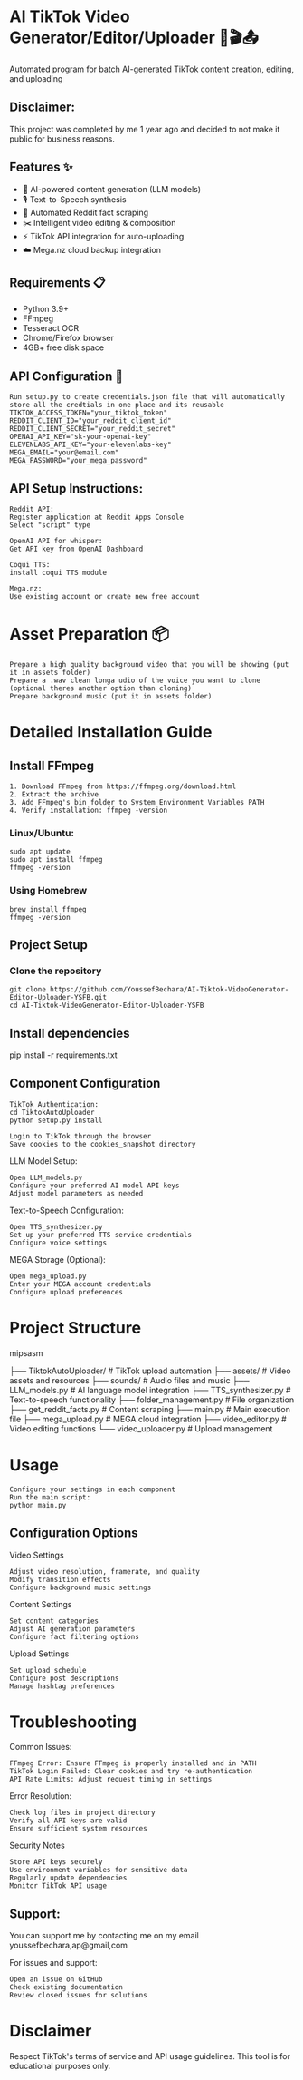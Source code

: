 # AI TikTok Video Generator/Editor/Uploader 🤖🎬📤

Automated program for batch AI-generated TikTok content creation, editing, and uploading

## Disclaimer: 
This project was completed by me 1 year ago and decided to not make it public for business reasons.

## Features ✨
- 🧠 AI-powered content generation (LLM models)
- 🎙️ Text-to-Speech synthesis
- 📝 Automated Reddit fact scraping
- ✂️ Intelligent video editing & composition
- ⚡ TikTok API integration for auto-uploading
- ☁️ Mega.nz cloud backup integration

## Requirements 📋
- Python 3.9+
- FFmpeg
- Tesseract OCR
- Chrome/Firefox browser
- 4GB+ free disk space

## API Configuration 🔑
    Run setup.py to create credentials.json file that will automatically store all the credtials in one place and its reusable
    TIKTOK_ACCESS_TOKEN="your_tiktok_token"
    REDDIT_CLIENT_ID="your_reddit_client_id"
    REDDIT_CLIENT_SECRET="your_reddit_secret"
    OPENAI_API_KEY="sk-your-openai-key"
    ELEVENLABS_API_KEY="your-elevenlabs-key"
    MEGA_EMAIL="your@email.com"
    MEGA_PASSWORD="your_mega_password"

## API Setup Instructions:
    Reddit API:
    Register application at Reddit Apps Console
    Select "script" type

    OpenAI API for whisper:
    Get API key from OpenAI Dashboard

    Coqui TTS:
    install coqui TTS module 
    
    Mega.nz:
    Use existing account or create new free account

# Asset Preparation 📦
    Prepare a high quality background video that you will be showing (put it in assets folder) 
    Prepare a .wav clean longa udio of the voice you want to clone (optional theres another option than cloning)
    Prepare background music (put it in assets folder)

# Detailed Installation Guide

## Install FFmpeg
    1. Download FFmpeg from https://ffmpeg.org/download.html
    2. Extract the archive
    3. Add FFmpeg's bin folder to System Environment Variables PATH
    4. Verify installation: ffmpeg -version

### Linux/Ubuntu:
    sudo apt update
    sudo apt install ffmpeg
    ffmpeg -version

### Using Homebrew
    brew install ffmpeg
    ffmpeg -version

## Project Setup

### Clone the repository
    git clone https://github.com/YoussefBechara/AI-Tiktok-VideoGenerator-Editor-Uploader-YSFB.git
    cd AI-Tiktok-VideoGenerator-Editor-Uploader-YSFB

## Install dependencies
pip install -r requirements.txt

## Component Configuration
    TikTok Authentication:
    cd TiktokAutoUploader
    python setup.py install

    Login to TikTok through the browser
    Save cookies to the cookies_snapshot directory

LLM Model Setup:

    Open LLM_models.py
    Configure your preferred AI model API keys
    Adjust model parameters as needed

Text-to-Speech Configuration:

    Open TTS_synthesizer.py
    Set up your preferred TTS service credentials
    Configure voice settings

MEGA Storage (Optional):

    Open mega_upload.py
    Enter your MEGA account credentials
    Configure upload preferences

# Project Structure
mipsasm

├── TiktokAutoUploader/    # TikTok upload automation
├── assets/               # Video assets and resources
├── sounds/              # Audio files and music
├── LLM_models.py        # AI language model integration
├── TTS_synthesizer.py   # Text-to-speech functionality
├── folder_management.py # File organization
├── get_reddit_facts.py  # Content scraping
├── main.py             # Main execution file
├── mega_upload.py      # MEGA cloud integration
├── video_editor.py     # Video editing functions
└── video_uploader.py   # Upload management

# Usage

    Configure your settings in each component
    Run the main script:
    python main.py

## Configuration Options
Video Settings

    Adjust video resolution, framerate, and quality
    Modify transition effects
    Configure background music settings

Content Settings

    Set content categories
    Adjust AI generation parameters
    Configure fact filtering options

Upload Settings

    Set upload schedule
    Configure post descriptions
    Manage hashtag preferences

# Troubleshooting
Common Issues:

    FFmpeg Error: Ensure FFmpeg is properly installed and in PATH
    TikTok Login Failed: Clear cookies and try re-authentication
    API Rate Limits: Adjust request timing in settings

Error Resolution:

    Check log files in project directory
    Verify all API keys are valid
    Ensure sufficient system resources

Security Notes

    Store API keys securely
    Use environment variables for sensitive data
    Regularly update dependencies
    Monitor TikTok API usage
    
## Support:
You can support me by contacting me on my email youssefbechara,ap@gmail,com

For issues and support:

    Open an issue on GitHub
    Check existing documentation
    Review closed issues for solutions

# Disclaimer
Respect TikTok's terms of service and API usage guidelines. This tool is for educational purposes only.
